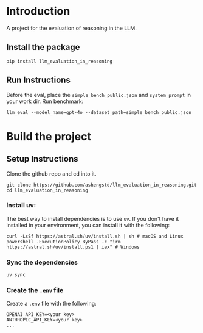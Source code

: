 # Introduction

A project for the evaluation of reasoning in the LLM.

## Install the package

```shell
pip install llm_evaluation_in_reasoning
```

## Run Instructions

Before the eval, place the `simple_bench_public.json` and `system_prompt` in your work dir.
Run benchmark:

```shell
llm_eval --model_name=gpt-4o --dataset_path=simple_bench_public.json
```

# Build the project

## Setup Instructions

Clone the github repo and cd into it.

```shell
git clone https://github.com/ashengstd/llm_evaluation_in_reasoning.git
cd llm_evaluation_in_reasoning
```

### Install uv:

The best way to install dependencies is to use `uv`.
If you don't have it installed in your environment, you can install it with the following:

```shell
curl -LsSf https://astral.sh/uv/install.sh | sh # macOS and Linux
powershell -ExecutionPolicy ByPass -c "irm https://astral.sh/uv/install.ps1 | iex" # Windows
```

### Sync the dependencies

```shell
uv sync
```

### Create the `.env` file

Create a `.env` file with the following:

```
OPENAI_API_KEY=<your key>
ANTHROPIC_API_KEY=<your key>
...
```
